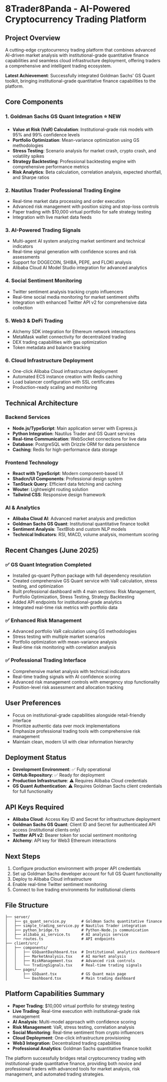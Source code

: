 # 8Trader8Panda - AI-Powered Cryptocurrency Trading Platform

## Project Overview
A cutting-edge cryptocurrency trading platform that combines advanced AI-driven market analysis with institutional-grade quantitative finance capabilities and seamless cloud infrastructure deployment, offering traders a comprehensive and intelligent trading ecosystem.

**Latest Achievement**: Successfully integrated Goldman Sachs' GS Quant toolkit, bringing institutional-grade quantitative finance capabilities to the platform.

## Core Components

### 1. **Goldman Sachs GS Quant Integration** ⭐ NEW
- **Value at Risk (VaR) Calculation**: Institutional-grade risk models with 95% and 99% confidence levels
- **Portfolio Optimization**: Mean-variance optimization using GS methodologies
- **Stress Testing**: Scenario analysis for market crash, crypto crash, and volatility spikes
- **Strategy Backtesting**: Professional backtesting engine with comprehensive performance metrics
- **Risk Analytics**: Beta calculation, correlation analysis, expected shortfall, and Sharpe ratios

### 2. **Nautilus Trader Professional Trading Engine**
- Real-time market data processing and order execution
- Advanced risk management with position sizing and stop-loss controls
- Paper trading with $10,000 virtual portfolio for safe strategy testing
- Integration with live market data feeds

### 3. **AI-Powered Trading Signals**
- Multi-agent AI system analyzing market sentiment and technical indicators
- Real-time signal generation with confidence scores and risk assessments
- Support for DOGECOIN, SHIBA, PEPE, and FLOKI analysis
- Alibaba Cloud AI Model Studio integration for advanced analytics

### 4. **Social Sentiment Monitoring**
- Twitter sentiment analysis tracking crypto influencers
- Real-time social media monitoring for market sentiment shifts
- Integration with enhanced Twitter API v2 for comprehensive data collection

### 5. **Web3 & DeFi Trading**
- Alchemy SDK integration for Ethereum network interactions
- MetaMask wallet connectivity for decentralized trading
- DEX trading capabilities with gas optimization
- Token metadata and balance tracking

### 6. **Cloud Infrastructure Deployment**
- One-click Alibaba Cloud infrastructure deployment
- Automated ECS instance creation with Redis caching
- Load balancer configuration with SSL certificates
- Production-ready scaling and monitoring

## Technical Architecture

### Backend Services
- **Node.js/TypeScript**: Main application server with Express.js
- **Python Integration**: Nautilus Trader and GS Quant services
- **Real-time Communication**: WebSocket connections for live data
- **Database**: PostgreSQL with Drizzle ORM for data persistence
- **Caching**: Redis for high-performance data storage

### Frontend Technology
- **React with TypeScript**: Modern component-based UI
- **Shadcn/UI Components**: Professional design system
- **TanStack Query**: Efficient data fetching and caching
- **Wouter**: Lightweight routing solution
- **Tailwind CSS**: Responsive design framework

### AI & Analytics
- **Alibaba Cloud AI**: Advanced market analysis and prediction
- **Goldman Sachs GS Quant**: Institutional quantitative finance toolkit
- **Sentiment Analysis**: TextBlob and custom NLP models
- **Technical Indicators**: RSI, MACD, volume analysis, momentum scoring

## Recent Changes (June 2025)

### ✅ GS Quant Integration Completed
- Installed gs-quant Python package with full dependency resolution
- Created comprehensive GS Quant service with VaR calculation, stress testing, and optimization
- Built professional dashboard with 4 main sections: Risk Management, Portfolio Optimization, Stress Testing, Strategy Backtesting
- Added API endpoints for institutional-grade analytics
- Integrated real-time risk metrics with portfolio data

### ✅ Enhanced Risk Management
- Advanced portfolio VaR calculation using GS methodologies
- Stress testing with multiple market scenarios
- Portfolio optimization with mean-variance analysis
- Real-time risk monitoring with correlation analysis

### ✅ Professional Trading Interface
- Comprehensive market analysis with technical indicators
- Real-time trading signals with AI confidence scoring
- Advanced risk management controls with emergency stop functionality
- Position-level risk assessment and allocation tracking

## User Preferences
- Focus on institutional-grade capabilities alongside retail-friendly interface
- Prioritize authentic data over mock implementations
- Emphasize professional trading tools with comprehensive risk management
- Maintain clean, modern UI with clear information hierarchy

## Deployment Status
- **Development Environment**: ✅ Fully operational
- **GitHub Repository**: ✅ Ready for deployment
- **Production Infrastructure**: ⚠️ Requires Alibaba Cloud credentials
- **GS Quant Authentication**: ⚠️ Requires Goldman Sachs client credentials for full functionality

## API Keys Required
- **Alibaba Cloud**: Access Key ID and Secret for infrastructure deployment
- **Goldman Sachs GS Quant**: Client ID and Secret for authenticated API access (institutional clients only)
- **Twitter API v2**: Bearer token for social sentiment monitoring
- **Alchemy**: API key for Web3 Ethereum interactions

## Next Steps
1. Configure production environment with proper API credentials
2. Set up Goldman Sachs developer account for full GS Quant functionality
3. Deploy to Alibaba Cloud infrastructure
4. Enable real-time Twitter sentiment monitoring
5. Connect to live trading environments for institutional clients

## File Structure
```
├── server/
│   ├── gs_quant_service.py       # Goldman Sachs quantitative finance
│   ├── simple_trading_service.py # Nautilus Trader integration
│   ├── python_bridge.ts          # Python-Node.js communication
│   ├── alibaba_ai_service.ts     # AI analysis service
│   └── routes.ts                 # API endpoints
├── client/src/
│   ├── components/
│   │   ├── GSQuantDashboard.tsx  # Institutional analytics dashboard
│   │   ├── MarketAnalysis.tsx    # AI market analysis
│   │   ├── RiskManagement.tsx    # Advanced risk controls
│   │   └── TradingSignals.tsx    # Real-time trading signals
│   └── pages/
│       ├── GSQuant.tsx           # GS Quant main page
│       └── Dashboard.tsx         # Main trading dashboard
```

## Platform Capabilities Summary
- **Paper Trading**: $10,000 virtual portfolio for strategy testing
- **Live Trading**: Real-time execution with institutional-grade risk management
- **AI Analysis**: Multi-model approach with confidence scoring
- **Risk Management**: VaR, stress testing, correlation analysis
- **Social Monitoring**: Real-time sentiment from crypto influencers
- **Cloud Deployment**: One-click infrastructure provisioning
- **Web3 Integration**: Decentralized trading capabilities
- **Professional Analytics**: Goldman Sachs quantitative finance toolkit

The platform successfully bridges retail cryptocurrency trading with institutional-grade quantitative finance, providing both novice and professional traders with advanced tools for market analysis, risk management, and automated trading strategies.